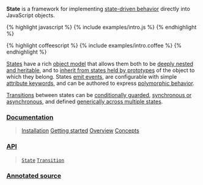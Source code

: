 **State** is a framework for implementing [state-driven behavior](/docs/#concepts--methods) directly into JavaScript objects.

{% highlight javascript %}
{% include examples/intro.js %}
{% endhighlight %}

{% highlight coffeescript %}
{% include examples/intro.coffee %}
{% endhighlight %}

[States](/api/#state) have a rich [object model](/docs/#concepts--inheritance) that allows them both to be [deeply nested and heritable](/docs/#concepts--inheritance--superstates-and-substates), and to [inherit from states held by prototypes](/docs/#concepts--inheritance--protostates) of the object to which they belong. States [emit events](/docs/#concepts--events), are configurable with simple [attribute keywords](/docs/#concepts--attributes), and can be authored to express [polymorphic behavior](/docs/#concepts--methods--context).

[Transitions](/api/#transition) between states can be [conditionally guarded](/docs/#concepts--guards), [synchronous or asynchronous](/docs/#concepts--transitions--lifecycle), and defined [generically across multiple states](/docs/#concepts--transitions--expressions).

### [Documentation](/docs/)

> [Installation](/docs/#installation)
> [Getting started](/docs/#getting-started)
> [Overview](/docs/#overview)
> [Concepts](/docs/#concepts)

### [API](/api/)

> [`State`](/api/#state)
> [`Transition`](/api/#transition)

### [Annotated source](/source/)
